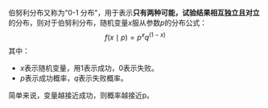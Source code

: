 伯努利分布又称为“0-1 分布”，用于表示**只有两种可能，试验结果相互独立且对立**的分布，则对于伯努利分布，随机变量$x$服从参数$p$的分布公式：
$$
f(x \mid p) = p^x q^{(1-x)}
$$
其中：
- $x$表示随机变量，用1表示成功，0表示失败。
- $p$表示成功概率，$q$表示失败概率。

简单来说，变量越接近成功，则概率越接近p。